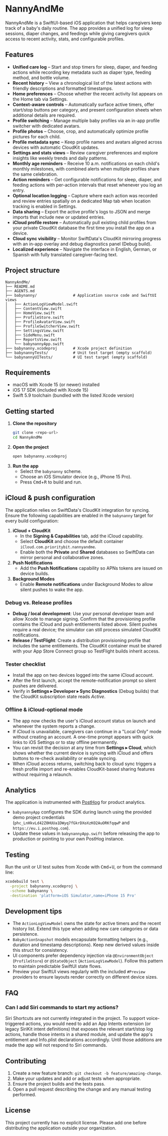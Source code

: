 # NannyAndMe

NannyAndMe is a SwiftUI-based iOS application that helps caregivers keep track of a baby's daily routine. The app provides a unified log for sleep sessions, diaper changes, and feedings while giving caregivers quick access to recent activity, stats, and configurable profiles.

## Features

- **Unified care log** – Start and stop timers for sleep, diaper, and feeding actions while recording key metadata such as diaper type, feeding method, and bottle volume.
- **Recent history** – View a chronological list of the latest actions with friendly descriptions and formatted timestamps.
- **Home preferences** – Choose whether the recent activity list appears on the Home tab via Settings.
- **Context-aware controls** – Automatically surface active timers, offer start/stop buttons per category, and present configuration sheets when additional details are required.
- **Profile switching** – Manage multiple baby profiles via an in-app profile switcher with dedicated avatars.
- **Profile photos** – Choose, crop, and automatically optimize profile pictures for each child.
- **Profile metadata sync** – Keep profile names and avatars aligned across devices with automatic CloudKit updates.
- **Settings and stats views** – Review caregiver preferences and explore insights like weekly trends and daily patterns.
- **Monthly age reminders** – Receive 10 a.m. notifications on each child's monthly milestones, with combined alerts when multiple profiles share the same celebration.
- **Action reminders** – Get configurable notifications for sleep, diaper, and feeding actions with per-action intervals that reset whenever you log an entry.
- **Optional location logging** – Capture where each action was recorded and review entries spatially on a dedicated Map tab when location tracking is enabled in Settings.
- **Data sharing** – Export the active profile's logs to JSON and merge imports that include new or updated entries.
- **iCloud profile restore** – Automatically pull existing child profiles from your private CloudKit database the first time you install the app on a device.
- **Cloud sync visibility** – Monitor SwiftData's CloudKit mirroring progress with an in-app overlay and debug diagnostics panel (Debug build).
- **Localized experience** – Navigate the interface in English, German, or Spanish with fully translated caregiver-facing text.

## Project structure

```
NannyAndMe/
├── README.md
├── AGENTS.md
├── babynanny/                # Application source code and SwiftUI views
│   ├── ActionLogViewModel.swift
│   ├── ContentView.swift
│   ├── HomeView.swift
│   ├── ProfileStore.swift
│   ├── ProfileAvatarView.swift
│   ├── ProfileSwitcherView.swift
│   ├── SettingsView.swift
│   ├── SideMenu.swift
│   ├── ReportsView.swift
│   └── babynannyApp.swift
├── babynanny.xcodeproj       # Xcode project definition
├── babynannyTests/           # Unit test target (empty scaffold)
└── babynannyUITests/         # UI test target (empty scaffold)
```

## Requirements

- macOS with Xcode 15 (or newer) installed
- iOS 17 SDK (included with Xcode 15)
- Swift 5.9 toolchain (bundled with the listed Xcode version)

## Getting started

1. **Clone the repository**
   ```bash
   git clone <repo-url>
   cd NannyAndMe
   ```
2. **Open the project**
   ```bash
   open babynanny.xcodeproj
   ```
3. **Run the app**
   - Select the `babynanny` scheme.
   - Choose an iOS Simulator device (e.g., iPhone 15 Pro).
   - Press <kbd>Cmd</kbd>+<kbd>R</kbd> to build and run.

## iCloud & push configuration

The application relies on SwiftData's CloudKit integration for syncing. Ensure the following capabilities are enabled in the `babynanny` target for every build configuration:

1. **iCloud + CloudKit**
   - In the **Signing & Capabilities** tab, add the iCloud capability.
   - Select **CloudKit** and choose the default container `iCloud.com.prioritybit.nannyandme`.
   - Enable both the **Private** and **Shared** databases so SwiftData can mirror personal and collaborative zones.
2. **Push Notifications**
   - Add the **Push Notifications** capability so APNs tokens are issued on device builds.
3. **Background Modes**
   - Enable **Remote notifications** under Background Modes to allow silent pushes to wake the app.

### Debug vs. Release profiles

- **Debug / local development**: Use your personal developer team and allow Xcode to manage signing. Confirm that the provisioning profile contains the iCloud and push entitlements listed above. Silent pushes require a real device; the simulator can still process simulated CloudKit notifications.
- **Release / TestFlight**: Create a distribution provisioning profile that includes the same entitlements. The CloudKit container must be shared with your App Store Connect group so TestFlight builds inherit access.

### Tester checklist

- Install the app on two devices logged into the same iCloud account.
- After the first launch, accept the remote-notification prompt so silent pushes are delivered.
- Verify in **Settings ▸ Developer ▸ Sync Diagnostics** (Debug builds) that the CloudKit subscription state reads *Active*.

### Offline & iCloud-optional mode

- The app now checks the user's iCloud account status on launch and whenever the system reports a change.
- If iCloud is unavailable, caregivers can continue in a "Local Only" mode without creating an account. A one-time prompt appears with quick links to iOS Settings or to stay offline permanently.
- You can revisit the decision at any time from **Settings ▸ Cloud**, which shows whether the current device is syncing with iCloud and offers buttons to re-check availability or enable syncing.
- When iCloud access returns, switching back to cloud sync triggers a fresh profile import and re-enables CloudKit-based sharing features without requiring a relaunch.

## Analytics

The application is instrumented with [PostHog](https://posthog.com/) for product analytics.

- `babynannyApp` configures the SDK during launch using the provided demo project credentials
  (`phc_LnHkvLd42Z0HUUa1DWyq7fGkrDXoXzKO2AuORKfqqwP` and `https://eu.i.posthog.com`).
- Update these values in `babynannyApp.swift` before releasing the app to production or pointing to your own PostHog
  instance.

## Testing

Run the unit or UI test suites from Xcode with <kbd>Cmd</kbd>+<kbd>U</kbd>, or from the command line:

```bash
xcodebuild test \
  -project babynanny.xcodeproj \
  -scheme babynanny \
  -destination 'platform=iOS Simulator,name=iPhone 15 Pro'
```

## Development tips

- The `ActionLogViewModel` owns the state for active timers and the recent history list. Extend this type when adding new care categories or data persistence.
- `BabyActionSnapshot` models encapsulate formatting helpers (e.g., duration and timestamp descriptions). Keep new derived values inside this struct for consistency.
- UI components prefer dependency injection via `@EnvironmentObject` (`ProfileStore`) or `@StateObject` (`ActionLogViewModel`). Follow this pattern to maintain predictable SwiftUI state flows.
- Preview your SwiftUI views regularly with the included `#Preview` providers to ensure layouts render correctly on different device sizes.

## FAQ

### Can I add Siri commands to start my actions?

Siri Shortcuts are not currently integrated in the project. To support voice-triggered actions, you would need to add an App Intents extension (or legacy SiriKit intent definitions) that exposes the relevant start/stop log actions, handle those intents in a shared module, and update the app's entitlement and Info.plist declarations accordingly. Until those additions are made the app will not respond to Siri commands.

## Contributing

1. Create a new feature branch: `git checkout -b feature/amazing-change`.
2. Make your updates and add or adjust tests when appropriate.
3. Ensure the project builds and the tests pass.
4. Open a pull request describing the change and any manual testing performed.

## License

This project currently has no explicit license. Please add one before distributing the application outside your organization.
